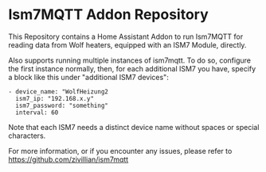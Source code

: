 # Ism7MQTT Addon Repository

This Repository contains a Home Assistant Addon to run Ism7MQTT for reading data from Wolf heaters, equipped with an ISM7 Module, directly.

Also supports running multiple instances of ism7mqtt. To do so, configure the first instance normally, then, for each additional ISM7 you have, specify a block like this under "additional ISM7 devices":
```
- device_name: "WolfHeizung2
  ism7_ip: "192.168.x.y"
  ism7_password: "something"
  interval: 60
```

Note that each ISM7 needs a distinct device name without spaces or special characters.

For more information, or if you encounter any issues, please refer to https://github.com/zivillian/ism7mqtt
